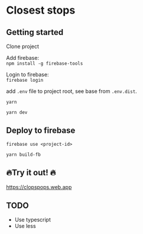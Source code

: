 # Closest stops

## Getting started

Clone project

Add firebase:  
`npm install -g firebase-tools`

Login to firebase:  
`firebase login`

add `.env` file to project root, see base from `.env.dist`.

`yarn`

`yarn dev`

## Deploy to firebase

`firebase use <project-id>`

`yarn build-fb`

## 🔥Try it out! 🔥

https://clopspops.web.app

## TODO

- Use typescript
- Use less
